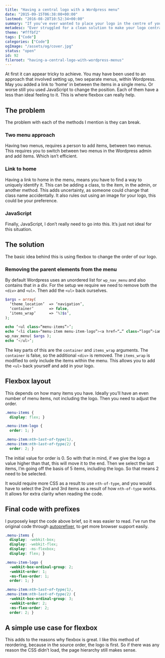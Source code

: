 ```yaml
---
title: "Having a central logo with a Wordpress menu"
date: "2015-09-15T06:38:00+00:00"
lastmod: "2016-08-28T10:52:34+00:00"
summary: "If you’ve ever wanted to place your logo in the centre of your header, between your navigation items, at first it can appear tricky to achieve. You may have been used to an approach that involved setting up, two separate menus, within Wordpress. May you added a link to ‘home’ in between the items in a single menu. Or worse still you used JavaScript to change the position. Each of them have a less than ideal feeling to it. This is where flexbox can really help."
metadesc: "Ever struggled for a clean solution to make your logo central between your navigation items? Here's a solution."
theme: "#fffbf2"
tags: ["Code"]
categories: ["Code"]
ogImage: "/assets/og/cover.jpg"
status: "open"
id: 92
fileroot: "having-a-central-logo-with-wordpress-menus"
---
```


At first it can appear tricky to achieve. You may have been used to an approach that involved setting up, two separate menus, within Wordpress. May you added a link to ‘home’ in between the items in a single menu. Or worse still you used JavaScript to change the position. Each of them have a less than ideal feeling to it. This is where flexbox can really help.

## The problem
The problem with each of the methods I mention is they can break. 

### Two menu approach
Having two menus, requires a person to add items, between two menus. This requires you to switch between two menus in the Wordpress admin and add items. Which isn’t efficient. 

### Link to home
Having a link to home in the menu, means you have to find a way to uniquely identify it. This can be adding a class, to the item, in the admin, or another method. This adds uncertainty, as someone could change that class name accidentally. It also rules out using an image for your logo, this could be your preference.

### JavaScript
Finally, JavaScript, I don’t really need to go into this. It’s just not ideal for this situation.

## The solution
The basic idea behind this is using flexbox to change the order 
of our logo.

### Removing the parent elements from the menu
By default Wordpress uses an unordered list for `wp_nav_menu` and also contains that in a div. For the setup we require we need to remove both the `<div>` and `<ul>`. Then add the `<ul>` back ourselves.

```php
$args = array(
  ‘theme_location’  => ‘navigation’,
  ‘container’       => false,
  ‘items_wrap’      => ‘%3$s’,
);
      
echo ‘<ul class=“menu-items”>’;
echo ‘<li class=“menu-item menu-item-logo”><a href=“…” class=“logo”>iamsteve</a></li>’;
wp_nav_menu( $args );
echo ‘</ul>’;
```

The key parts of this are the `container` and `items_wrap` arguments. The `container` is false, so the additional `<div>` is removed. The `items_wrap` is modified to only include the items within the menu. This allows you to add the `<ul>` back yourself and add in your logo.

## Flexbox layout
This depends on how many items you have. Ideally you’ll have an even number of menu items, not including the logo. Then you need to adjust the order.

```css
.menu-items {
  display: flex; }

.menu-item-logo {
  order: 1; }

.menu-item:nth-last-of-type(1),
.menu-item:nth-last-of-type(2) {
  order: 2; }
```

The initial value for order is 0. So with that in mind, if we give the logo a value higher than that, this will move it to the end. Then we select the last items, I’m going off the basis of 5 items, including the logo. So that means 2 need to be selected.

It would require more CSS as a result to use `nth-of-type`, and you would have to select the 2nd and 3rd items as a result of how `nth-of-type` works. It allows for extra clarity when reading the code.

## Final code with prefixes
I purposely kept the code above brief, so it was easier to read. I’ve run the original code through [autoprefixer](https://autoprefixer.github.io/), to get more browser support easily.

```css
.menu-items {
  display: -webkit-box;
  display: -webkit-flex;
  display: -ms-flexbox;
  display: flex; }

.menu-item-logo {
  -webkit-box-ordinal-group: 2;
  -webkit-order: 1;
  -ms-flex-order: 1;
  order: 1; }

.menu-item:nth-last-of-type(1),
.menu-item:nth-last-of-type(2) {
  -webkit-box-ordinal-group: 3;
  -webkit-order: 2;
  -ms-flex-order: 2;
  order: 2; }
```

## A simple use case for flexbox
This adds to the reasons why flexbox is great. I like this method of reordering, because in the source order, the logo is first. So if there was any reason the CSS didn’t load, the page hierarchy still makes sense. 